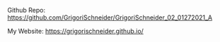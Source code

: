 Github Repo:
https://github.com/GrigoriSchneider/GrigoriSchneider_02_01272021_A


My Website:
https://grigorischneider.github.io/